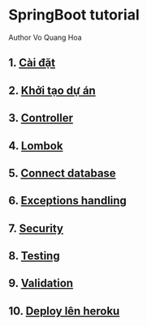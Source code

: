 # SpringBoot tutorial
Author Vo Quang Hoa

## 1. [Cài đặt](Setup.md)
## 2. [Khởi tạo dự án](Init.md)
## 3. [Controller](Controllers.md)
## 4. [Lombok](Lombok.md)
## 5. [Connect database](Database-1.md)
## 6. [Exceptions handling](Exceptions.md)
## 7. [Security](Security-1.md)
## 8. [Testing](Testing.md)
## 9. [Validation](Validation.md)
## 10. [Deploy lên heroku](Deployment.md)